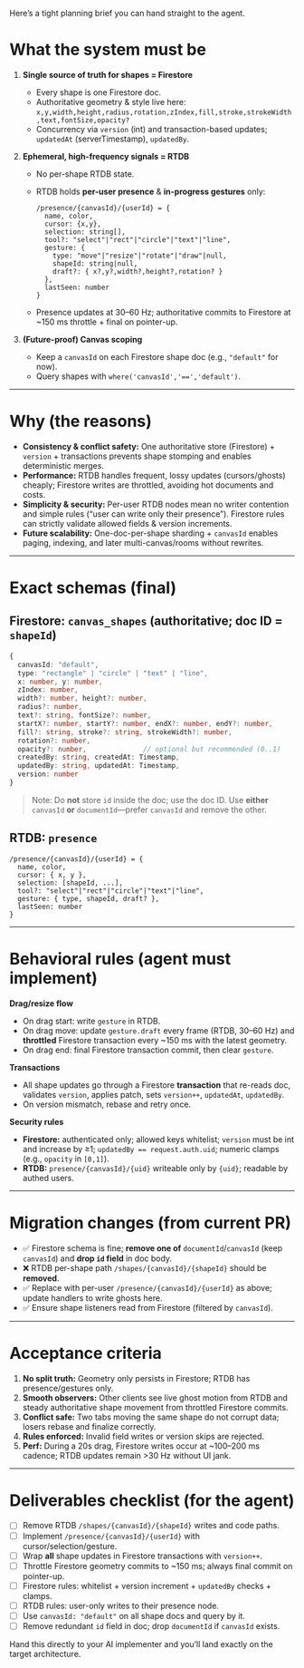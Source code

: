 Here’s a tight planning brief you can hand straight to the agent.

# What the system **must be**

1. **Single source of truth for shapes = Firestore**

   - Every shape is one Firestore doc.
   - Authoritative geometry & style live here: `x,y,width,height,radius,rotation,zIndex,fill,stroke,strokeWidth,text,fontSize,opacity?`
   - Concurrency via `version` (int) and transaction-based updates; `updatedAt` (serverTimestamp), `updatedBy`.

2. **Ephemeral, high-frequency signals = RTDB**

   - No per-shape RTDB state.
   - RTDB holds **per-user presence** & **in-progress gestures** only:

     ```
     /presence/{canvasId}/{userId} = {
       name, color,
       cursor: {x,y},
       selection: string[],
       tool?: "select"|"rect"|"circle"|"text"|"line",
       gesture: {
         type: "move"|"resize"|"rotate"|"draw"|null,
         shapeId: string|null,
         draft?: { x?,y?,width?,height?,rotation? }
       },
       lastSeen: number
     }
     ```

   - Presence updates at 30–60 Hz; authoritative commits to Firestore at ~150 ms throttle + final on pointer-up.

3. **(Future-proof) Canvas scoping**

   - Keep a `canvasId` on each Firestore shape doc (e.g., `"default"` for now).
   - Query shapes with `where('canvasId','==','default')`.

---

# Why (the reasons)

- **Consistency & conflict safety:** One authoritative store (Firestore) + `version` + transactions prevents shape stomping and enables deterministic merges.
- **Performance:** RTDB handles frequent, lossy updates (cursors/ghosts) cheaply; Firestore writes are throttled, avoiding hot documents and costs.
- **Simplicity & security:** Per-user RTDB nodes mean no writer contention and simple rules (“user can write only their presence”). Firestore rules can strictly validate allowed fields & version increments.
- **Future scalability:** One-doc-per-shape sharding + `canvasId` enables paging, indexing, and later multi-canvas/rooms without rewrites.

---

# Exact schemas (final)

## Firestore: `canvas_shapes` (authoritative; doc ID = `shapeId`)

```ts
{
  canvasId: "default",
  type: "rectangle" | "circle" | "text" | "line",
  x: number, y: number,
  zIndex: number,
  width?: number, height?: number,
  radius?: number,
  text?: string, fontSize?: number,
  startX?: number, startY?: number, endX?: number, endY?: number,
  fill?: string, stroke?: string, strokeWidth?: number,
  rotation?: number,
  opacity?: number,              // optional but recommended (0..1)
  createdBy: string, createdAt: Timestamp,
  updatedBy: string, updatedAt: Timestamp,
  version: number
}
```

> Note: Do **not** store `id` inside the doc; use the doc ID. Use **either** `canvasId` **or** `documentId`—prefer `canvasId` and remove the other.

## RTDB: `presence`

```
/presence/{canvasId}/{userId} = {
  name, color,
  cursor: { x, y },
  selection: [shapeId, ...],
  tool?: "select"|"rect"|"circle"|"text"|"line",
  gesture: { type, shapeId, draft? },
  lastSeen: number
}
```

---

# Behavioral rules (agent must implement)

**Drag/resize flow**

- On drag start: write `gesture` in RTDB.
- On drag move: update `gesture.draft` every frame (RTDB, 30–60 Hz) and **throttled** Firestore transaction every ~150 ms with the latest geometry.
- On drag end: final Firestore transaction commit, then clear `gesture`.

**Transactions**

- All shape updates go through a Firestore **transaction** that re-reads doc, validates `version`, applies patch, sets `version++`, `updatedAt`, `updatedBy`.
- On version mismatch, rebase and retry once.

**Security rules**

- **Firestore:** authenticated only; allowed keys whitelist; `version` must be int and increase by ≥1; `updatedBy == request.auth.uid`; numeric clamps (e.g., `opacity` in `[0,1]`).
- **RTDB:** `presence/{canvasId}/{uid}` writeable only by `{uid}`; readable by authed users.

---

# Migration changes (from current PR)

- ✅ Firestore schema is fine; **remove one of** `documentId`/`canvasId` (keep `canvasId`) and **drop `id` field** in doc body.
- ❌ RTDB per-shape path `/shapes/{canvasId}/{shapeId}` should be **removed**.
- ✅ Replace with per-user `/presence/{canvasId}/{userId}` as above; update handlers to write ghosts here.
- ✅ Ensure shape listeners read from Firestore (filtered by `canvasId`).

---

# Acceptance criteria

1. **No split truth:** Geometry only persists in Firestore; RTDB has presence/gestures only.
2. **Smooth observers:** Other clients see live ghost motion from RTDB and steady authoritative shape movement from throttled Firestore commits.
3. **Conflict safe:** Two tabs moving the same shape do not corrupt data; losers rebase and finalize correctly.
4. **Rules enforced:** Invalid field writes or version skips are rejected.
5. **Perf:** During a 20s drag, Firestore writes occur at ~100–200 ms cadence; RTDB updates remain >30 Hz without UI jank.

---

# Deliverables checklist (for the agent)

- [ ] Remove RTDB `/shapes/{canvasId}/{shapeId}` writes and code paths.
- [ ] Implement `/presence/{canvasId}/{userId}` with cursor/selection/gesture.
- [ ] Wrap **all** shape updates in Firestore transactions with `version++`.
- [ ] Throttle Firestore geometry commits to ~150 ms; always final commit on pointer-up.
- [ ] Firestore rules: whitelist + version increment + `updatedBy` checks + clamps.
- [ ] RTDB rules: user-only writes to their presence node.
- [ ] Use `canvasId: "default"` on all shape docs and query by it.
- [ ] Remove redundant `id` field in doc; drop `documentId` if `canvasId` exists.

Hand this directly to your AI implementer and you’ll land exactly on the target architecture.

